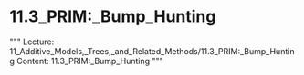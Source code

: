 # 11.3_PRIM:_Bump_Hunting
"""
Lecture: 11_Additive_Models,_Trees,_and_Related_Methods/11.3_PRIM:_Bump_Hunting
Content: 11.3_PRIM:_Bump_Hunting
"""
